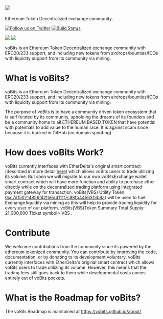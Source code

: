 # <img src="https://vobits.github.io/images/title.png"/>
Ethereum Token Decentralized exchange community.

[![Follow us on Twitter](https://img.shields.io/badge/follow-Twitter-blue.svg)](https://twitter.com/voBitsOfficial)
[![Build Status](https://travis-ci.org/voBits/vobits.github.io.svg?branch=master)](https://travis-ci.org/voBits/vobits.github.io)



<a href="https://plasnerd.github.io/PEHTML/" target="blank"><img src="https://img.shields.io/badge/built%20with-PEHTML%20(v2)-295596.svg"></a>
<a href="https://plasnerd.github.io/Framework.js/" target="blank"><img src="https://img.shields.io/badge/built%20in-Framework.js%20(r1)-00A185.svg"></a>

voBits is an Ethereum Token Decentralized exchange community with ERC20/233 support, and including new tokens from airdrops/bounties/ICOs with liquidity support from its community via mining.


# What is voBits?
voBits is an Ethereum Token Decentralized exchange community with ERC20/233 support, and including new tokens from airdrops/bounties/ICOs with liquidity support from its community via mining.


The purpose of voBits is to have a community driven token ecosystem that is self funded by its community, upholding the dreams of its founders and be a community home to all ETHEREUM BASED TOKEN that have potential with potentials to add value to the human race. It is against scam since because it is backed in GitHub (no domain spoofing).


# How does voBits Work?
voBits currently interfaces with EtherDelta's original smart contract (described in more detail [here](https://www.reddit.com/r/EtherDelta/comments/6kdiyl/smart_contract_overview/)) which allows voBits users to trade utilizing its volume. But soon we will migrate to our own  voBitsExchange wallet smart contract which will  have more function and ability to purchase ether directly while on the decentralized trading platform using integrated payment gateway for transaction.
voBits(VBS) Utility Token [0xc7d150214856f42fb6d4111f7c88fb4456313b8a](https://etherscan.io/token/0xc7d150214856f42fb6d4111f7c88fb4456313b8a)) will be used to fuel Exchange liquidity via mining as this will help to provide trading liquidity for every user of our platform.
voBits(VBS)Token Summary
Total Supply:	21,000,000 
Ticket symbol> VBS
.


# Contribute
We welcome contributions from the community since its powered by the ethereum tokenized community. You can contribute by improving the code, documentation, or by donating to its  development voluntary. 
voBits currently interfaces with EtherDelta's original smart contract which allows voBits users to trade utilizing its volume. However, this means that the trading fees still goes back to them while developmental costs comes entirely out of voBits pockets. 
 

# What is the Roadmap for voBits?
The voBits Roadmap is maintained at https://vobits.github.io/about/
